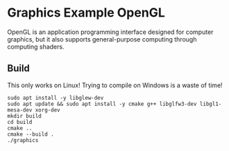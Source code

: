 # Graphics Example OpenGL

OpenGL is an application programming interface designed for computer graphics, but it also supports
general-purpose computing through computing shaders.


## Build

This only works on Linux! Trying to compile on Windows is a waste of time!

```
sudo apt install -y libglew-dev
sudo apt update && sudo apt install -y cmake g++ libglfw3-dev libgl1-mesa-dev xorg-dev
mkdir build
cd build
cmake ..
cmake --build .
./graphics
```

